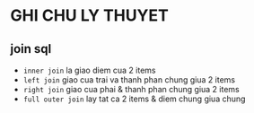 # GHI CHU LY THUYET

## join sql

- `inner join` la giao diem cua 2 items
- `left join` giao cua trai va thanh phan chung giua 2 items
- `right join` giao cua phai & thanh phan chung giua 2 items
- `full outer join` lay tat ca 2 items & diem chung giua chung

